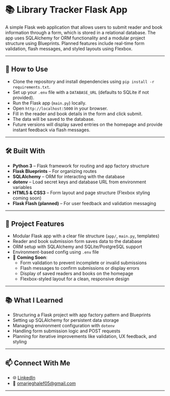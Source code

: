 # 📚 Library Tracker Flask App

A simple Flask web application that allows users to submit reader and book information through a form, which is stored in a relational database. The app uses SQLAlchemy for ORM functionality and a modular project structure using Blueprints. Planned features include real-time form validation, flash messages, and styled layouts using Flexbox.

---

## 🔗 How to Use

- Clone the repository and install dependencies using `pip install -r requirements.txt`.
- Set up your `.env` file with a `DATABASE_URL` (defaults to SQLite if not provided).
- Run the Flask app (`main.py`) locally.
- Open `http://localhost:5000` in your browser.
- Fill in the reader and book details in the form and click submit.
- The data will be saved to the database.
- Future versions will display saved entries on the homepage and provide instant feedback via flash messages.

---

## 🛠️ Built With

- **Python 3** – Flask framework for routing and app factory structure
- **Flask Blueprints** – For organizing routes
- **SQLAlchemy** – ORM for interacting with the database
- **dotenv** – Load secret keys and database URL from environment variables
- **HTML5 & CSS3** – Form layout and page structure (Flexbox styling coming soon)
- **Flask Flash (planned)** – For user feedback and validation messaging

---

## 📁 Project Features

- Modular Flask app with a clear file structure (`app/`, `main.py`, templates)
- Reader and book submission form saves data to the database
- ORM setup with SQLAlchemy and SQLite/PostgreSQL support
- Environment-based config using `.env` file
- 🚧 **Coming Soon**:
  - Form validation to prevent incomplete or invalid submissions
  - Flash messages to confirm submissions or display errors
  - Display of saved readers and books on the homepage
  - Flexbox-styled layout for a clean, responsive design

---

## 📚 What I Learned

- Structuring a Flask project with app factory pattern and Blueprints
- Setting up SQLAlchemy for persistent data storage
- Managing environment configuration with `dotenv`
- Handling form submission logic and POST requests
- Planning for iterative improvements like validation, UX feedback, and styling

---

## 📫 Connect With Me

- 🌐 [LinkedIn](https://www.linkedin.com/in/omar-jeghalef)
- 📧 [omarjeghalef05@gmail.com](mailto:omarjeghalef05@gmail.com)

---